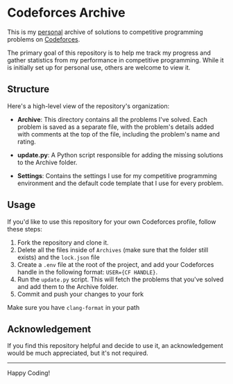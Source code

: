 # Codeforces Archive
This is my [personal](https://github.com/D4NZ-jpg) archive of solutions to 
competitive programming problems on [Codeforces](https://codeforces.com). 

The primary goal of this repository is to help me track my progress and gather 
statistics from my performance in competitive programming. While it is 
initially set up for personal use, others are welcome to view it.

## Structure

Here's a high-level view of the repository's organization:

- **Archive**: This directory contains all the problems I've solved. 
Each problem is saved as a separate file, with the problem's details added with
comments at the top of the file, including the problem's name and rating.

- **update.py**: A Python script responsible for adding the missing solutions 
to the Archive folder. 


- **Settings**: Contains the settings I use for my competitive programming 
environment and the default code template that I use for every problem.

## Usage

If you'd like to use this repository for your own Codeforces profile, follow 
these steps:

1. Fork the repository and clone it.
2. Delete all the files inside of `Archives` (make sure that the folder still
exists) and the `lock.json` file
3. Create a `.env` file at the root of the project, and add your Codeforces 
handle in the following format: `USER={CF HANDLE}`.
4. Run the `update.py` script. This will fetch the problems that you've solved 
and add them to the Archive folder.
5. Commit and push your changes to your fork

Make sure you have `clang-format` in your path

## Acknowledgement

If you find this repository helpful and decide to use it, an acknowledgement 
would be much appreciated, but it's not required.

---

Happy Coding!
